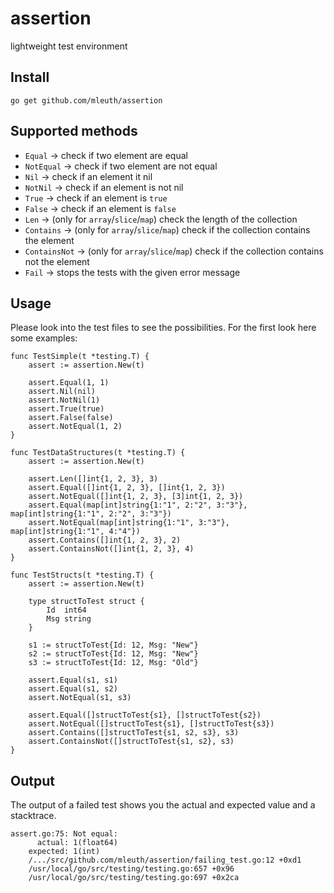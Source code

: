 # assertion
lightweight test environment

## Install
```
go get github.com/mleuth/assertion
```

## Supported methods
- `Equal` -> check if two element are equal
- `NotEqual` -> check if two element are not equal
- `Nil`  -> check if an element it nil
- `NotNil`  -> check if an element is not nil
- `True`  -> check if an element is `true`
- `False` -> check if an element is `false`
- `Len` -> (only for `array`/`slice`/`map`) check the length of the collection
- `Contains` -> (only for `array`/`slice`/`map`) check if the collection contains the element
- `ContainsNot` -> (only for `array`/`slice`/`map`) check if the collection contains not the element
- `Fail` -> stops the tests with the given error message

## Usage
Please look into the test files to see the possibilities. For the first look
here some examples:

```
func TestSimple(t *testing.T) {
    assert := assertion.New(t)

    assert.Equal(1, 1)
    assert.Nil(nil)
    assert.NotNil(1)
    assert.True(true)
    assert.False(false)
    assert.NotEqual(1, 2)
}

func TestDataStructures(t *testing.T) {
    assert := assertion.New(t)

    assert.Len([]int{1, 2, 3}, 3)
    assert.Equal([]int{1, 2, 3}, []int{1, 2, 3})
    assert.NotEqual([]int{1, 2, 3}, [3]int{1, 2, 3})
    assert.Equal(map[int]string{1:"1", 2:"2", 3:"3"}, map[int]string{1:"1", 2:"2", 3:"3"})
    assert.NotEqual(map[int]string{1:"1", 3:"3"}, map[int]string{1:"1", 4:"4"})
    assert.Contains([]int{1, 2, 3}, 2)
    assert.ContainsNot([]int{1, 2, 3}, 4)
}

func TestStructs(t *testing.T) {
    assert := assertion.New(t)

    type structToTest struct {
        Id  int64
        Msg string
    }

    s1 := structToTest{Id: 12, Msg: "New"}
    s2 := structToTest{Id: 12, Msg: "New"}
    s3 := structToTest{Id: 12, Msg: "Old"}

    assert.Equal(s1, s1)
    assert.Equal(s1, s2)
    assert.NotEqual(s1, s3)

    assert.Equal([]structToTest{s1}, []structToTest{s2})
    assert.NotEqual([]structToTest{s1}, []structToTest{s3})
    assert.Contains([]structToTest{s1, s2, s3}, s3)
    assert.ContainsNot([]structToTest{s1, s2}, s3)
}
```

## Output
The output of a failed test shows you the actual and expected value and a stacktrace.
```
assert.go:75: Not equal:
	  actual: 1(float64)
	expected: 1(int)
	/.../src/github.com/mleuth/assertion/failing_test.go:12 +0xd1
	/usr/local/go/src/testing/testing.go:657 +0x96
	/usr/local/go/src/testing/testing.go:697 +0x2ca
```
